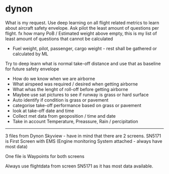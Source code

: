 # dynon

What is my request. Use deep learning on all flight related metrics to learn about aircraft safety envelope. Ask pilot the least amount of questions per flight. fx how many PoB / Estimated weight above empty, this is my list of least amount of questions that cannot be calculated
* Fuel weight, pilot, passenger, cargo weight - rest shall be gathered or calculated by ML

Try to deep learn what is normal take-off distance and use that as baseline for future safety envelope
* How do we know when we are airborne
* What airspeed was required / desired when getting airborne
* What whas the lenght of roll-off before getting airborne 
* Maybee use sat pictures to see if runway is grass or hard surface
*   Auto identify if condition is grass or pavement
*   categorise take-off performance based on grass or pavement
* look at take-off date and time
*   Collect met data from geoposition / time and date
*   Take in account Temperature, Preassure, Rain / percipitation


***


3 files from Dynon Skyview - have in mind that there are 2 screens. SN5171 is First Screen with EMS (Engine monitoring System attached - always have most data) 

One file is Waypoints for both screens

Always use flightdata from screen SN5171 as it has most data available.

